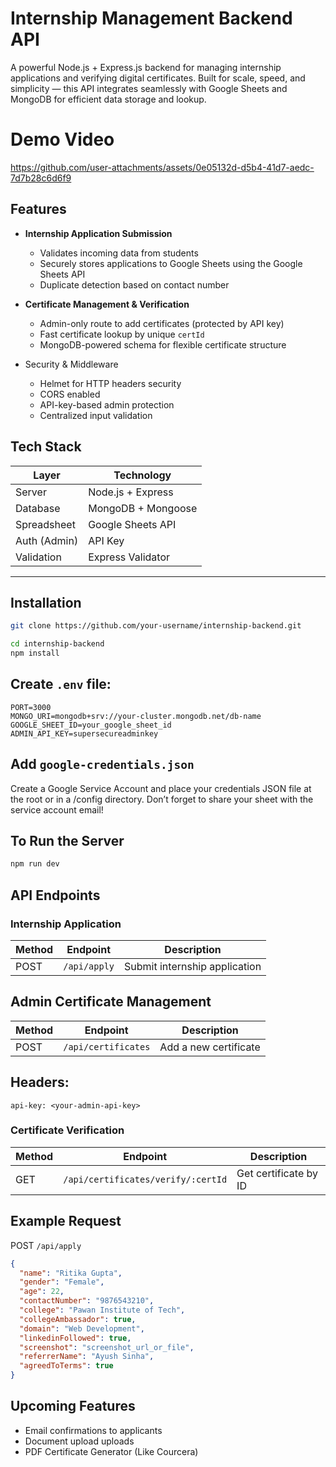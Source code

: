 # Internship Management Backend API

A powerful Node.js + Express.js backend for managing internship applications and verifying digital certificates. Built for scale, speed, and simplicity — this API integrates seamlessly with Google Sheets and MongoDB for efficient data storage and lookup.
# Demo Video
https://github.com/user-attachments/assets/0e05132d-d5b4-41d7-aedc-7d7b28c6d6f9

## Features

- **Internship Application Submission**

  - Validates incoming data from students
  - Securely stores applications to Google Sheets using the Google Sheets API
  - Duplicate detection based on contact number

- **Certificate Management & Verification**

  - Admin-only route to add certificates (protected by API key)
  - Fast certificate lookup by unique `certId`
  - MongoDB-powered schema for flexible certificate structure

- Security & Middleware
  - Helmet for HTTP headers security
  - CORS enabled
  - API-key-based admin protection
  - Centralized input validation

## Tech Stack

| Layer        | Technology         |
| ------------ | ------------------ |
| Server       | Node.js + Express  |
| Database     | MongoDB + Mongoose |
| Spreadsheet  | Google Sheets API  |
| Auth (Admin) | API Key            |
| Validation   | Express Validator  |

---

## Installation

```bash
git clone https://github.com/your-username/internship-backend.git

cd internship-backend
npm install
```

## Create `.env` file:

```env
PORT=3000
MONGO_URI=mongodb+srv://your-cluster.mongodb.net/db-name
GOOGLE_SHEET_ID=your_google_sheet_id
ADMIN_API_KEY=supersecureadminkey
```

## Add `google-credentials.json`

Create a Google Service Account and place your credentials JSON file at the root or in a /config directory. Don’t forget to share your sheet with the service account email!

## To Run the Server

```bash
npm run dev
```

## API Endpoints

### Internship Application

| Method | Endpoint     | Description                   |
| ------ | ------------ | ----------------------------- |
| POST   | `/api/apply` | Submit internship application |

## Admin Certificate Management

| Method | Endpoint            | Description           |
| ------ | ------------------- | --------------------- |
| POST   | `/api/certificates` | Add a new certificate |

## Headers:

```vbnet
api-key: <your-admin-api-key>
```

### Certificate Verification

| Method | Endpoint                           | Description           |
| ------ | ---------------------------------- | --------------------- |
| GET    | `/api/certificates/verify/:certId` | Get certificate by ID |

## Example Request

POST `/api/apply`

```json
{
  "name": "Ritika Gupta",
  "gender": "Female",
  "age": 22,
  "contactNumber": "9876543210",
  "college": "Pawan Institute of Tech",
  "collegeAmbassador": true,
  "domain": "Web Development",
  "linkedinFollowed": true,
  "screenshot": "screenshot_url_or_file",
  "referrerName": "Ayush Sinha",
  "agreedToTerms": true
}
```

## Upcoming Features

- Email confirmations to applicants
- Document upload uploads
- PDF Certificate Generator (Like Courcera)

